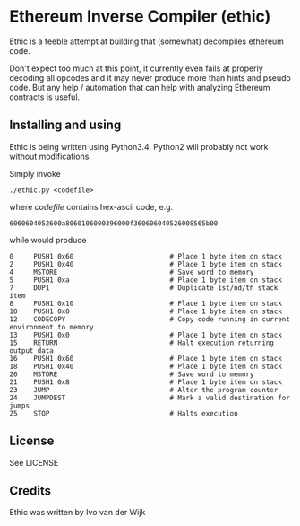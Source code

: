 # Ethereum Inverse Compiler (ethic)

Ethic is a feeble attempt at building that (somewhat) decompiles ethereum
code.

Don't expect too much at this point, it currently even fails at properly
decoding all opcodes and it may never produce more than hints and pseudo
code. But any help / automation that can help with analyzing Ethereum contracts
is useful.

## Installing and using

Ethic is being written using Python3.4. Python2 will probably not work without
modifications.

Simply invoke

    ./ethic.py <codefile>

where *codefile* contains hex-ascii code, e.g.

    6060604052600a8060106000396000f360606040526008565b00

while would produce

    0     PUSH1 0x60                        # Place 1 byte item on stack
    2     PUSH1 0x40                        # Place 1 byte item on stack
    4     MSTORE                            # Save word to memory
    5     PUSH1 0xa                         # Place 1 byte item on stack
    7     DUP1                              # Duplicate 1st/nd/th stack item
    8     PUSH1 0x10                        # Place 1 byte item on stack
    10    PUSH1 0x0                         # Place 1 byte item on stack
    12    CODECOPY                          # Copy code running in current environment to memory
    13    PUSH1 0x0                         # Place 1 byte item on stack
    15    RETURN                            # Halt execution returning output data
    16    PUSH1 0x60                        # Place 1 byte item on stack
    18    PUSH1 0x40                        # Place 1 byte item on stack
    20    MSTORE                            # Save word to memory
    21    PUSH1 0x8                         # Place 1 byte item on stack
    23    JUMP                              # Alter the program counter
    24    JUMPDEST                          # Mark a valid destination for jumps
    25    STOP                              # Halts execution

## License

See LICENSE

## Credits

Ethic was written by Ivo van der Wijk
